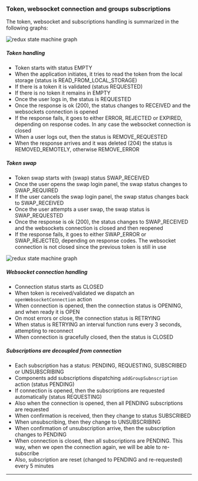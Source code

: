 
### Token, websocket connection and groups subscriptions 

The token, websocket and subscriptions handling is summarized in the following graphs:

![redux state machine graph](./redux-auth.svg 'Redux token authentication state machine graph')

##### Token handling

- Token starts with status EMPTY
- When the application initiates, it tries to read the token from the local storage (status is READ_FROM_LOCAL_STORAGE)
- If there is a token it is validated (status REQUESTED)
- If there is no token it remains in EMPTY
- Once the user logs in, the status is REQUESTED
- Once the response is ok (200), the status changes to RECEIVED and the websockets connection is opened
- If the response fails, it goes to either ERROR, REJECTED or EXPIRED, depending on response codes. In any case the websocket connection is closed
- When a user logs out, then the status is REMOVE_REQUESTED
- When the response arrives and it was deleted (204) the status is REMOVED_REMOTELY, otherwise REMOVE_ERROR

##### Token swap

- Token swap starts with (swap) status SWAP_RECEIVED
- Once the user opens the swap login panel, the swap status changes to SWAP_REQUIRED
- If the user cancels the swap login panel, the swap status changes back to SWAP_RECEIVED
- Once the user attempts a user swap, the swap status is SWAP_REQUESTED
- Once the response is ok (200), the status changes to SWAP_RECEIVED and the websockets connection is closed and then reopened
- If the response fails, it goes to either SWAP_ERROR or SWAP_REJECTED, depending on response codes. The websocket connection is not closed since the previous token is still in use

![redux state machine graph](./redux-ws-connection.svg 'Redux ws connection and subscriptions state machine graph')

##### Websocket connection handling

- Connection status starts as CLOSED
- When token is received/validated we dispatch an `openWebsocketConnection` action
- When connection is opened, then the connection status is OPENING, and when ready it is OPEN
- On most errors or close, the connection status is RETRYING
- When status is RETRYING an interval function runs every 3 seconds, attempting to reconnect
- When connection is gracefully closed, then the status is CLOSED

##### Subscriptions are decoupled from connection

- Each subscription has a status: PENDING, REQUESTING, SUBSCRIBED or UNSUBSCRIBING
- Components add subscriptions dispatching `addGroupSubnscription` action (status PENDING)
- If connection is opened, then the subscriptions are requested automatically (status REQUESTING)
- Also when the connection is opened, then all PENDING subscriptions are requested
- When confirmation is received, then they change to status SUBSCRIBED
- When unsubscribing, then they change to UNSUBSCRIBING
- When confirmation of unsubscription arrive, then the subscription changes to PENDING
- When connection is closed, then all subscriptions are PENDING. This way, when we open the connection again, we will be able to re-subscribe
- Also, subscription are reset (changed to PENDING and re-requested) every 5 minutes

---
